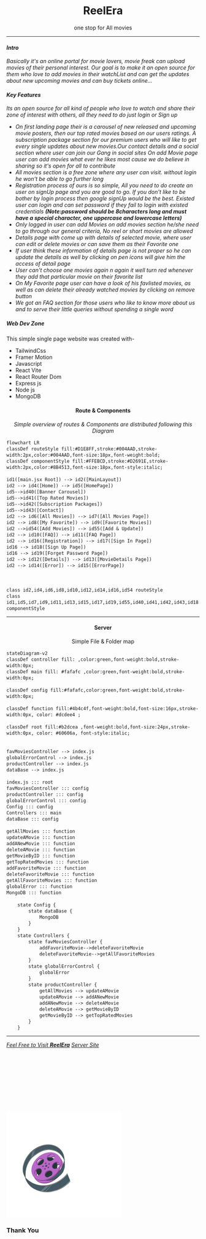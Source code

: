 <p>
<a>
<h1 align="center">ReelEra</h1>
<p align="center">one stop for All movies</p>
</a>
</p>

***


#### *Intro*
*Basically it's an online portal for movie lovers, movie freak can upload movies of their personal interest. Our goal is to make it an open source for them who love to add movies in their watchList and can get the updates about new upcoming movies and can buy tickets online...*
#### *Key Features*
*Its an open source for all kind of people who love to watch and share their zone of interest with others, all they need to do just login or Sign up*
- *On first landing page their is a carousel of new released and upcoming movie posters, then our top rated movies based on our users ratings. A subscription package section for our premium users who will like to get every single updates about new movies.Our contact details and a social section where user can join our Gang in social sites*
*On add Movie page user can add movies what ever he likes most cause we do believe in sharing so it's open for all to contribute*
- *All movies section is a free zone where any user can visit. without login he won't be able to go further long*
- *Registration process of ours is so simple, All you need to do create an user on signUp page and you are good to go. If you don't like to be bother by login process then google signUp would be the best. Existed user can login and can set password if they fail to login with existed credentials **(Note:password should be 8characters long and must have a special character, one uppercase and lowercase letters)***
- *Only logged in user can add Movies on add movies section he/she need to go through our general criteria, No reel or short movies are allowed*
- *Details page with come up with details of selected movie, where user can edit or delete movies or can save them as their Favorite one*
- *If user think these information of details page is not proper so he can update the details as well by clicking on pen icons will give him the access of detail page*
- *User can't choose one movies again n again it well turn red whenever they add that particular movie on their favorite list*
- *On My Favorite page user can have a look of his favlisted movies, as well as can delete their already watched movies by clicking on remove button*
- *We got an FAQ section for those users who like to know more about us and to serve their little queries without spending a single word*

##### *Web Dev Zone*
This simple single page website was created with-
- TailwindCss
- Framer Motion
- Javascript
- React Vite
- React Router Dom
- Express js
- Node js
- MongoDB 


<p>
    <a>
    <h4 align="center">Route & Components</h4>
    <p align="center"><i>Simple overview of routes & Components are distributed following this Diagram</i></p>
    </a>
</p>

```mermaid
flowchart LR
classDef routeStyle fill:#D1E8FF,stroke:#004AAD,stroke-width:2px,color:#004AAD,font-size:18px,font-weight:bold;
classDef componentStyle fill:#FFEBCD,stroke:#D2691E,stroke-width:2px,color:#8B4513,font-size:18px,font-style:italic;

id1([main.jsx Root]) --> id2([MainLayout])
id2 --> id4([Home]) --> id5([HomePage])
id5-->id40([Banner Carousel])
id5-->id41([Top Rated Movies])
id5-->id42([Subscription Packages])
id5-->id43([Contact])
id2 --> id6([All Movies]) --> id7([All Movies Page])
id2 --> id8([My Favorite]) --> id9([Favorite Movies])
id2 -->id54([Add Movies]) --> id55([Add & Update])
id2 --> id10([FAQ]) --> id11([FAQ Page])
id2 --> id16([Registration]) --> id17([Sign In Page])
id16 --> id18([Sign Up Page])
id16 --> id19([Forget Password Page])
id2 --> id12([Details]) --> id13([MovieDetails Page])
id2 --> id14([Error]) --> id15([ErrorPage])



class id2,id4,id6,id8,id10,id12,id14,id16,id54 routeStyle
class id1,id5,id7,id9,id11,id13,id15,id17,id19,id55,id40,id41,id42,id43,id18 componentStyle

```


***
<p>
    <a>
    <h4 align="center">Server</h4>
    <p align="center">Simple File & Folder map</p>
    </a>
</p>


```mermaid
stateDiagram-v2
classDef controller fill: ,color:green,font-weight:bold,stroke-width:0px;
classDef main fill: #fafafc ,color:green,font-weight:bold,stroke-width:0px;

classDef config fill:#fafafc,color:green,font-weight:bold,stroke-width:0px;

classDef function fill:#4b4c4f,font-weight:bold,font-size:16px,stroke-width:0px, color: #dcdee4 ;

classDef root fill:#b2dcea ,font-weight:bold,font-size:24px,stroke-width:0px, color: #60606a, font-style:italic;


favMoviesController --> index.js
globalErrorControl --> index.js 
productController --> index.js 
dataBase --> index.js 

index.js ::: root
favMoviesController ::: config
productController ::: config
globalErrorControl ::: config
Config ::: config
Controllers ::: main
dataBase ::: config

getAllMovies ::: function
updateAMovie ::: function
addANewMovie ::: function
deleteAMovie ::: function
getMovieByID ::: function
getTopRatedMovies ::: function
addFavoriteMovie ::: function
deleteFavoriteMovie ::: function
getAllFavoriteMovies ::: function
globalError ::: function
MongoDB ::: function

    state Config {
        state dataBase {
            MongoDB 
        }
    }
    state Controllers {
        state favMoviesController {
            addFavoriteMovie-->deleteFavoriteMovie
            deleteFavoriteMovie-->getAllFavoriteMovies
        }
        state globalErrorControl {
            globalError
        }
        state productController {
            getAllMovies --> updateAMovie
            updateAMovie --> addANewMovie
            addANewMovie --> deleteAMovie
            deleteAMovie --> getMovieByID
            getMovieByID --> getTopRatedMovies
        }
    }
```
***



[_Feel Free to Visit **ReelEra**_](https://reeleraassignment10.netlify.app/)
[_Server Site_](https://assignment-10-server-kohl-seven.vercel.app/)

<br/>
<br/>
<br/>
<br/>
<br/>
<br/>
<br/>
<br/>
<br/>

<img align="center" src="./src/assets/iconLogo.svg" alt="" />

### Thank You